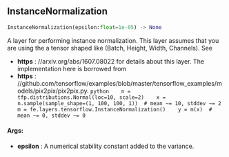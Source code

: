 ## InstanceNormalization
```python
InstanceNormalization(epsilon:float=1e-05) -> None
```
A layer for performing instance normalization.    This layer assumes that you are using the a tensor shaped like (Batch, Height, Width, Channels). See
* **https** : //arxiv.org/abs/1607.08022 for details about this layer. The implementation here is borrowed from
* **https** : //github.com/tensorflow/examples/blob/master/tensorflow_examples/models/pix2pix/pix2pix.py.    ```python    n = tfp.distributions.Normal(loc=10, scale=2)    x = n.sample(sample_shape=(1, 100, 100, 1))  # mean ~= 10, stddev ~= 2    m = fe.layers.tensorflow.InstanceNormalization()    y = m(x)  # mean ~= 0, stddev ~= 0    ```

#### Args:

* **epsilon** :  A numerical stability constant added to the variance.    